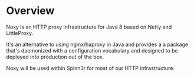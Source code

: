 # Overview

Noxy is an HTTP proxy infrastructure for Java 8 based on Netty and LittleProxy.

It's an alternative to using nginx/haproxy in Java and provides a a package
that's daemonized with a configuration vocabulary and designed to be deployed
into production out of the box.
  
Noxy will be  used within Spinn3r for most of our HTTP infrastructure.
    